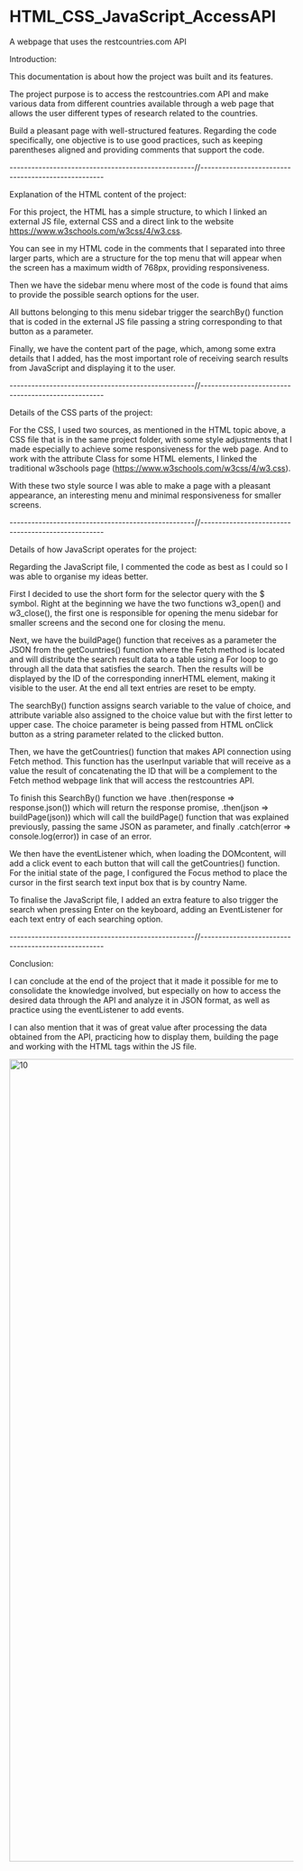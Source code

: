 # HTML_CSS_JavaScript_AccessAPI


A webpage that uses the restcountries.com API


Introduction:

This documentation is about how the project was built and its features.

The project purpose is to access the restcountries.com API and make various data from different countries available through a web page that allows the user different types of research related to the countries. 

Build a pleasant page with well-structured features. Regarding the code specifically, one objective is to use good practices, such as keeping parentheses aligned and providing comments that support the code.


---------------------------------------------------//---------------------------------------------------


Explanation of the HTML content of the project: 


For this project, the HTML has a simple structure, to which I linked an external JS file, external CSS and a direct link to the website https://www.w3schools.com/w3css/4/w3.css.

You can see in my HTML code in the comments that I separated into three larger parts, which are a structure for the top menu that will appear when the screen has a maximum width of 768px, providing responsiveness.

Then we have the sidebar menu where most of the code is found that aims to provide the possible search options for the user. 

All buttons belonging to this menu sidebar trigger the searchBy() function that is coded in the external JS file passing a string corresponding to that button as a parameter.

Finally, we have the content part of the page, which, among some extra details that I added, has the most important role of receiving search results from JavaScript and displaying it to the user.


---------------------------------------------------//---------------------------------------------------


Details of the CSS parts of the project:


For the CSS, I used two sources, as mentioned in the HTML topic above, a CSS file that is in the same project folder, with some style adjustments that I made especially to achieve some responsiveness for the web page. And to work with the attribute Class for some HTML elements, I linked the traditional w3schools page (https://www.w3schools.com/w3css/4/w3.css). 

With these two style source I was able to make a page with a pleasant appearance, an interesting menu and minimal responsiveness for smaller screens.


---------------------------------------------------//---------------------------------------------------


Details of how JavaScript operates for the project:

Regarding the JavaScript file, I commented the code as best as I could so I was able to organise my ideas better.

First I decided to use the short form for the selector query with the $ symbol. Right at the beginning we have the two functions w3_open() and w3_close(), the first one is responsible for opening the menu sidebar for smaller screens and the second one for closing the menu.

Next, we have the buildPage() function that receives as a parameter the JSON from the getCountries() function where the Fetch method is located and will distribute the search result data to a table using a For loop to go through all the data that satisfies the search. Then the results will be displayed by the ID of the corresponding innerHTML element, making it visible to the user. At the end all text entries are reset to be empty.

The searchBy() function assigns search variable to the value of choice, and attribute variable also assigned to the choice value but with the first letter to upper case. The choice parameter is being passed from HTML onClick button as a string parameter related to the clicked button.

Then, we have the getCountries() function that makes API connection using Fetch method. This function has the userInput variable that will receive as a value the result of concatenating the ID that will be a complement to the Fetch method webpage link that will access the restcountries API.

To finish this SearchBy() function we have .then(response => response.json()) which will return the response promise, .then(json => buildPage(json)) which will call the buildPage() function that was explained previously, passing the same JSON as parameter, and finally .catch(error => console.log(error)) in case of an error.


We then have the eventListener which, when loading the DOMcontent, will add a click event to each button that will call the getCountries() function.
For the initial state of the page, I configured the Focus method to place the cursor in the first search text input box that is by country Name.

To finalise the JavaScript file, I added an extra feature to also trigger the search when pressing Enter on the keyboard, adding an EventListener for each text entry of each searching option.


---------------------------------------------------//---------------------------------------------------


Conclusion:

I can conclude at the end of the project that it made it possible for me to consolidate the knowledge involved, but especially on how to access the desired data through the API and analyze it in JSON format, as well as practice using the eventListener to add events. 

I can also mention that it was of great value after processing the data obtained from the API, practicing how to display them, building the page and working with the HTML tags within the JS file.


<img width="1424" alt="10" src="https://github.com/FE7R7/HTML_CSS_JavaScript_AccessAPI/assets/147453330/fe21039c-7e56-4d5d-98f9-be911104fdf1">







